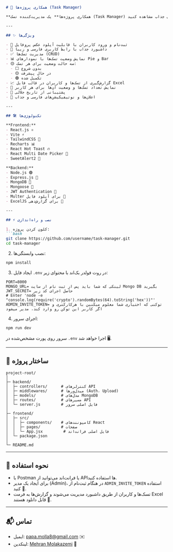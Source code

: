 
````markdown
# 🚀 همکاری پروژه‌ها (Task Manager)

**همکاری پروژه‌ها** یک مدیریت‌کننده تسک (Task Manager) فارسی است که برای تیم‌ها و پروژه‌ها طراحی شده است. با این برنامه می‌توانید تسک‌ها را ایجاد، ویرایش، حذف و مدیریت کنید و وضعیت آن‌ها را با نمودارهای جذاب مشاهده کنید 📊.

---

## ✨ ویژگی‌ها

- 📝 ثبت‌نام و ورود کاربران با قابلیت آپلود عکس پروفایل  
- 🎨 داشبورد جذاب با رابط کاربری فارسی و زیبا  
- ✅ مدیریت تسک‌ها (CRUD)  
- 📊 نمایش وضعیت تسک‌ها با نمودارهای Pie و Bar  
- 🟡 سه حالت وضعیت برای هر تسک:  
  - ⬜ بدون شروع  
  - 🟡 در حال پیشرفت  
  - 🟢 تکمیل شده  
- 📈 گزارش‌گیری از تسک‌ها و کاربران در قالب فایل Excel  
- 👥 نمایش تعداد تسک‌ها و وضعیت آن‌ها برای هر کاربر  
- 📅 پشتیبانی از تاریخ جلالی  
- 🔔 اعلان‌ها و نوتیفیکیشن‌های فارسی و جذاب

---

## 🛠 تکنولوژی‌ها

**Frontend:**  
- React.js ⚛️  
- Vite ⚡  
- TailwindCSS 🎨  
- Recharts 📊  
- React Hot Toast 🔥  
- React Multi Date Picker 📅  
- SweetAlert2 🍬  

**Backend:**  
- Node.js 🟢  
- Express.js 🚂  
- MongoDB 🍃  
- Mongoose 🐍  
- JWT Authentication 🔑  
- Multer برای آپلود فایل 📁  
- ExcelJS برای گزارش‌دهی 📄

---

## ⚡ نصب و راه‌اندازی

1. کلون کردن پروژه:
```bash
git clone https://github.com/username/task-manager.git
cd task-manager
````

2. نصب وابستگی‌ها:

```bash
npm install
```

3. ایجاد فایل `.env` در روت فولدر بک‌اند با محتوای زیر:

```
PORT=8000
MONGO_URL= لینکی که شما باید پس از ثبت نام از سایت Mongo DB بگیرید
JWT_SECRET= حاصل اجرای کد زیر
# Enter 'node -e "console.log(require('crypto').randomBytes(64).toString('hex'))"'
ADMIN_INVITE_TOKEN= توکنی که اختیاری شما معلوم میکنین با هرکارکتری و اگر کاربر این توکن رو وارد کند، مدیر میشود
```

4. اجرای سرور:

```bash
npm run dev
```

سرور روی پورت مشخص‌شده در `.env` اجرا خواهد شد 🖥️.

---

## 📂 ساختار پروژه

```
project-root/
│
├─ backend/
│  ├─ controllers/      # کنترلرهای API
│  ├─ middlewares/      # میدل‌ورها (Auth، Upload)
│  ├─ models/           # مدل‌های MongoDB
│  ├─ routes/           # مسیرهای API
│  └─ server.js         # فایل اصلی سرور
│
├─ frontend/
│  ├─ src/
│  │  ├─ components/    # کامپوننت‌های React
│  │  ├─ pages/         # صفحات
│  │  └─ App.jsx         # فایل اصلی فرانت‌اند
│  └─ package.json
│
└─ README.md
```

---

## 🧩 نحوه استفاده

* با Postman یا فرانت‌اند می‌توانید از APIها استفاده کنید.
* برای ایجاد یک مدیر (Admin)، در هنگام ثبت‌نام از `ADMIN_INVITE_TOKEN` استفاده کنید 🔑.
* تسک‌ها و کاربران از طریق داشبورد مدیریت می‌شوند و گزارش‌ها به فرمت Excel قابل دانلود هستند 📄.

---

## 📬 تماس

* ایمیل: [papa.molla8@gmail.com](mailto:papa.molla8@gmail.com) ✉️
* لینکدین: [Mehran Molakazemi](https://www.linkedin.com/in/mehran-molakazemi/) 💼

```


```
